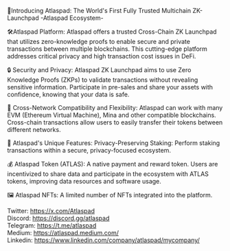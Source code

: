 🚀Introducing Atlaspad: The World's First Fully Trusted Multichain ZK-Launchpad
-Atlaspad Ecosystem-

🛠Atlaspad Platform: Atlaspad offers a trusted Cross-Chain ZK Launchpad that utilizes zero-knowledge proofs to enable secure and private transactions between multiple blockchains. This cutting-edge platform addresses critical privacy and high transaction cost issues in DeFi.

🔒 Security and Privacy: Atlaspad ZK Launchpad aims to use Zero Knowledge Proofs (ZKPs) to validate transactions without revealing sensitive information. Participate in pre-sales and share your assets with confidence, knowing that your data is safe.

🔗 Cross-Network Compatibility and Flexibility: Atlaspad can work with many EVM (Ethereum Virtual Machine), Mina and other compatible blockchains.  Cross-chain transactions allow users to easily transfer their tokens between different networks. 

🧠 Atlaspad's Unique Features:
Privacy-Preserving Staking: Perform staking transactions within a secure, privacy-focused ecosystem.

💰 Atlaspad Token (ATLAS): A native payment and reward token. Users are incentivized to share data and participate in the ecosystem with ATLAS tokens, improving data resources and software usage.

🖼 Atlaspad NFTs: A limited number of NFTs integrated into the platform.

Twitter: https://x.com/Atlaspad <br>
Discord: https://discord.gg/atlaspad  <br>
Telegram: https://t.me/atlaspad <br> 
Medium: https://atlaspad.medium.com/ <br>
Linkedin: https://www.linkedin.com/company/atlaspad/mycompany/
